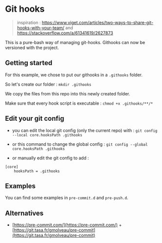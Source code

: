 # Git hooks

> inspiration : https://www.viget.com/articles/two-ways-to-share-git-hooks-with-your-team/
> and https://stackoverflow.com/a/61341619/2627873

This is a pure-bash way of managing git-hooks. Githooks can now be versioned with the project.

## Getting started

For this example, we chose to put our githooks in a `.githooks` folder.

So let's create our folder : `mkdir .githooks`

We copy the files from this repo into this newly created folder.

Make sure that every hook script is executable : `chmod +x .githooks/**/*`

## Edit your git config

- you can edit the local git config (only the current repo) with : `git config --local core.hooksPath .githooks`

- or this command to change the global config : `git config --global core.hooksPath .githooks`

- or manually edit the git config to add :

```
[core]
    hooksPath = .githooks
```

## Examples

You can find some examples in `pre-commit.d` and `pre-push.d`.

## Alternatives

- [https://pre-commit.com/](https://pre-commit.com/) + [https://git.tasa.fr/gmolveau/pre-commit](https://git.tasa.fr/gmolveau/pre-commit)
